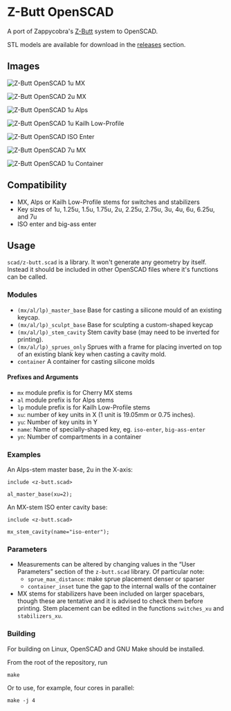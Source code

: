 # Z-Butt OpenSCAD

A port of Zappycobra's [Z-Butt](https://github.com/imyownyear/Z-Butt) system to OpenSCAD.

STL models are available for download in the [releases](https://github.com/yatara-cc/z-butt-openscad/releases) section.


## Images

![Z-Butt OpenSCAD 1u MX](img/z-butt-1u-mx.jpg)

![Z-Butt OpenSCAD 2u MX](img/z-butt-2u-mx.jpg)

![Z-Butt OpenSCAD 1u Alps](img/z-butt-1u-al.jpg)

![Z-Butt OpenSCAD 1u Kailh Low-Profile](img/z-butt-1u-lp.jpg)

![Z-Butt OpenSCAD ISO Enter](img/z-butt-iso-enter-mx.jpg)

![Z-Butt OpenSCAD 7u MX](img/z-butt-7u-mx.jpg)

![Z-Butt OpenSCAD 1u Container](img/z-butt-1u-container.jpg)


## Compatibility

-   MX, Alps or Kailh Low-Profile stems for switches and stabilizers
-   Key sizes of 1u, 1.25u, 1.5u, 1.75u, 2u, 2.25u, 2.75u, 3u, 4u, 6u, 6.25u, and 7u
-   ISO enter and big-ass enter


## Usage

`scad/z-butt.scad` is a library. It won't generate any geometry by itself. Instead it should be included in other OpenSCAD files where it's functions can be called.


### Modules


-   `(mx/al/lp)_master_base` Base for casting a silicone mould of an existing keycap.
-   `(mx/al/lp)_sculpt_base` Base for sculpting a custom-shaped keycap
-   `(mx/al/lp)_stem_cavity` Stem cavity base (may need to be inverted for printing).
-   `(mx/al/lp)_sprues_only` Sprues with a frame for placing inverted on top of an existing blank key when casting a cavity mold.
-   `container` A container for casting silicone molds


#### Prefixes and Arguments

-   `mx` module prefix is for Cherry MX stems
-   `al` module prefix is for Alps stems
-   `lp` module prefix is for Kailh Low-Profile stems
-   `xu`: number of key units in X (1 unit is 19.05mm or 0.75 inches).
-   `yu`: Number of key units in Y
-   `name`: Name of specially-shaped key, eg. `iso-enter`, `big-ass-enter`
-   `yn`: Number of compartments in a container


### Examples


An Alps-stem master base, 2u in the X-axis:

```
include <z-butt.scad>

al_master_base(xu=2);
```


An MX-stem ISO enter cavity base:

```
include <z-butt.scad>

mx_stem_cavity(name="iso-enter");
```


### Parameters

-   Measurements can be altered by changing values in the “User Parameters” section of the `z-butt.scad` library. Of particular note:
    -   `sprue_max_distance`: make sprue placement denser or sparser
    -   `container_inset` tune the gap to the internal walls of the container
-   MX stems for stabilizers have been included on larger spacebars, though these are tentative and it is advised to check them before printing. Stem placement can be edited in the functions `switches_xu` and `stabilizers_xu`.


### Building

For building on Linux, OpenSCAD and GNU Make should be installed.

From the root of the repository, run

```
make
```

Or to use, for example, four cores in parallel:

```
make -j 4
```



